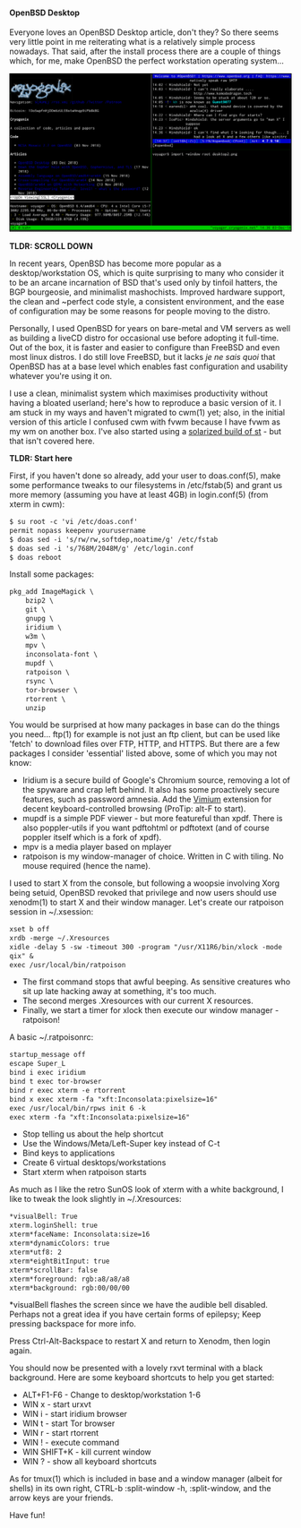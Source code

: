 #### OpenBSD Desktop

Everyone loves an OpenBSD Desktop article, don't they? So there seems very little point in me reiterating what is a relatively simple process nowadays.  That said, after the install process there are a couple of things which, for me, make OpenBSD the perfect workstation operating system...

![OpenBSD+ratpoison+urxvt+tmux](desktop.png)

__TLDR: SCROLL DOWN__

In recent years, OpenBSD has become more popular as a desktop/workstation OS, which is quite surprising to many who consider it to be an arcane incarnation of BSD that's used only by tinfoil hatters, the BGP bourgeosie, and minimalist mashochists. Improved hardware support, the clean and ~perfect code style, a consistent environment, and the ease of configuration may be some reasons for people moving to the distro.

Personally, I used OpenBSD for years on bare-metal and VM servers as well as building a liveCD distro for occasional use before adopting it full-time.  Out of the box, it is faster and easier to configure than FreeBSD and even most linux distros.  I do still love FreeBSD, but it lacks *je ne sais quoi* that OpenBSD has at a base level which enables fast configuration and usability whatever you're using it on.

I use a clean, minimalist system which maximises productivity without having a bloated userland; here's how to reproduce a basic version of it. I am stuck in my ways and haven't migrated to cwm(1) yet; also, in the initial version of this article I confused cwm with fvwm because I have fvwm as my wm on another box. I've also started using a [solarized build of st](http://st.suckless.org/patches/solarized/) - but that isn't covered here.

__TLDR: Start here__

First, if you haven't done so already, add your user to doas.conf(5), make some performance tweaks to our filesystems in /etc/fstab(5) and grant us more memory (assuming you have at least 4GB) in login.conf(5) (from xterm in cwm):

    $ su root -c 'vi /etc/doas.conf'
    permit nopass keepenv yourusername
    $ doas sed -i 's/rw/rw,softdep,noatime/g' /etc/fstab
    $ doas sed -i 's/768M/2048M/g' /etc/login.conf 
    $ doas reboot

Install some packages:

    pkg_add ImageMagick \
    	bzip2 \
    	git \
    	gnupg \
    	iridium \
    	w3m \
    	mpv \
    	inconsolata-font \
    	mupdf \
    	ratpoison \
    	rsync \
    	tor-browser \
    	rtorrent \
    	unzip

You would be surprised at how many packages in base can do the things you need... ftp(1) for example is not just an ftp client, but can be used like 'fetch' to download files over FTP, HTTP, and HTTPS.
 But there are a few packages I consider 'essential' listed above, some of which you may not know:

* Iridium is a secure build of Google's Chromium source, removing a lot of the spyware and crap left behind.  It also has some proactively secure features, such as password amnesia. Add the [Vimium](https://chrome.google.com/webstore/detail/vimium/dbepggeogbaibhgnhhndojpepiihcmeb) extension for decent keyboard-controlled browsing (ProTip: alt-F to start).
* mupdf is a simple PDF viewer - but more featureful than xpdf. There is also poppler-utils if you want pdftohtml or pdftotext (and of course poppler itself which is a fork of xpdf).
* mpv is a media player based on mplayer
* ratpoison is my window-manager of choice. Written in C with tiling. No mouse required (hence the name).

I used to start X from the console, but following a woopsie involving Xorg being setuid, OpenBSD revoked that privilege and now users should use xenodm(1) to start X and their window manager. Let's create our ratpoison session in ~/.xsession:

    xset b off
    xrdb -merge ~/.Xresources
    xidle -delay 5 -sw -timeout 300 -program "/usr/X11R6/bin/xlock -mode qix" & 
    exec /usr/local/bin/ratpoison

* The first command stops that awful beeping. As sensitive creatures who sit up late hacking away at something, it's too much.
* The second merges .Xresources with our current X resources.
* Finally, we start a timer for xlock then execute our window manager - ratpoison!

A basic ~/.ratpoisonrc:

    startup_message off
    escape Super_L
    bind i exec iridium
    bind t exec tor-browser
    bind r exec xterm -e rtorrent
    bind x exec xterm -fa "xft:Inconsolata:pixelsize=16"
    exec /usr/local/bin/rpws init 6 -k
    exec xterm -fa "xft:Inconsolata:pixelsize=16"

* Stop telling us about the help shortcut
* Use the Windows/Meta/Left-Super key instead of C-t
* Bind keys to applications
* Create 6 virtual desktops/workstations
* Start xterm when ratpoison starts

As much as I like the retro SunOS look of xterm with a white background, I like to tweak the look slightly in ~/.Xresources:

    *visualBell: True 
    xterm.loginShell: true 
    xterm*faceName: Inconsolata:size=16
    xterm*dynamicColors: true
    xterm*utf8: 2
    xterm*eightBitInput: true
    xterm*scrollBar: false
    xterm*foreground: rgb:a8/a8/a8
    xterm*background: rgb:00/00/00

*visualBell flashes the screen since we have the audible bell disabled. Perhaps not a great idea if you have certain forms of epilepsy; Keep pressing backspace for more info.

Press Ctrl-Alt-Backspace to restart X and return to Xenodm, then login again.

You should now be presented with a lovely rxvt terminal with a black background. Here are some keyboard shortcuts to help you get started:

* ALT+F1-F6 - Change to desktop/workstation 1-6
* WIN x - start urxvt
* WIN i - start iridium browser
* WIN t - start Tor browser
* WIN r - start rtorrent 
* WIN ! - execute command
* WIN SHIFT+K - kill current window
* WIN ? - show all keyboard shortcuts

As for tmux(1) which is included in base and a window manager (albeit for shells) in its own right, CTRL-b :split-window -h, :split-window, and the arrow keys are your friends.

Have fun! 
